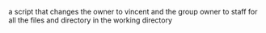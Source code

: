 a script that changes the owner to vincent and the group owner to staff for all the files and directory in the working directory
